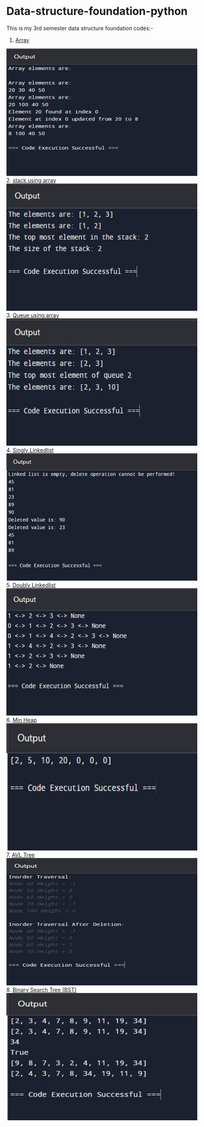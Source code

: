 # Data-structure-foundation-python
This is my 3rd semester data structure foundation codes:-

1. <a href="Array.py">Array</a>
<img src="https://github.com/junaid11P/Data-structure-foundation-/blob/main/Arrays.JPG" width="500" height="333">
2. <a href="Stack.py">stack using array</a>
<img src="https://github.com/junaid11P/Data-structure-foundation-/blob/main/Stack.JPG" width="500" height="333">
3. <a href="Queue.py">Queue using array</a>
<img src="https://github.com/junaid11P/Data-structure-foundation-/blob/main/Queue.JPG" width="500" height="333">
4. <a href="Singly Linkedlist.py">Singly Linkedlist</a>
<img src="https://github.com/junaid11P/Data-structure-foundation-/blob/main/Singly%20Linkedlist.JPG" width="500" height="333">
5. <a href="Doubly Linkedlist.py">Doubly Linkedlist</a>
<img src="https://github.com/junaid11P/Data-structure-foundation-/blob/main/Doubly%20Linkedlist.JPG" width="500" height="333">
6. <a href="Min Heap.py">Min Heap</a>
<img src="https://github.com/junaid11P/Data-structure-foundation-/blob/main/Min%20Heap.JPG" width="500" height="333">
7. <a href="AVL Tree.py">AVL Tree</a>
<img src="https://github.com/junaid11P/Data-structure-foundation-/blob/main/AVL%20Tree.JPG" width="500" height="333">
8. <a href="BST.py">Binary Search Tree (BST)</a>
<img src="https://github.com/junaid11P/Data-structure-foundation-/blob/main/BST.JPG" width="500" height="333">
